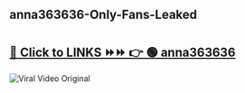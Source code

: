 
 ## anna363636-Only-Fans-Leaked

# <h2><a href="https://clipsfans.com/anna363636&ref=git">🔗 Click to LINKS ⏩⏩ 👉 🟢 anna363636 </a></h2>

<a href="https://clipsfans.com/anna363636&ref=git" rel="nofollow" data-target="animated-image.originalLink"><img src="https://i.ibb.co.com/xMMVF88/686577567.gif" alt="Viral Video Original" style="max-width: 100%; display: inline-block;" data-target="animated-image.originalImage"></a>
